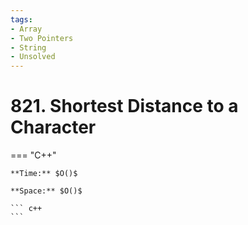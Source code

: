 ```yaml
---
tags:
- Array
- Two Pointers
- String
- Unsolved
---
```



# 821. Shortest Distance to a Character

=== "C++"

    **Time:** $O()$

    **Space:** $O()$

    ``` c++
    ```